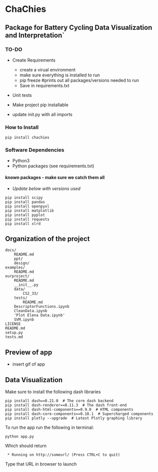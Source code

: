 # ChaChies 
## Package for Battery Cycling Data Visualization and Interpretation`
### TO-DO
- Create Requirements 
	- create a virual environment 
	- make sure everything is installed to run
	- pip freeze #prints out all packages/versions needed to run 
	- Save in requirements.txt  

- Unit tests
- Make project pip installable 
- update init.py with all imports

### How to Install 
```
pip install chachies  
```
### Software Dependencies 
- Python3 
- Python packages (see requirements.txt)
#### known packages  - make sure we catch them all 
- *Update below with versions used*
```
pip install scipy
pip install pandas
pip install openpyxl
pip install matplotlib
pip install pyplot
pip install requests
pip install xlrd
```

## Organization of the project
```
docs/
    README.md
    ppt/    
    design/
examples/
    README.md
ourproject/
    README.md
    __init__.py
    data/    
        CS2_33/ 
    tests/
        README.md	
    DescriptorFunctions.ipynb
    CleanData.ipynb
    'Plot Elena Data.ipynb'
    SVM.ipynb
LICENSE
README.md
setup.py
tests.md
```

## Preview of app 
- insert gif of app

## Data Visualization 
Make sure to install the following dash libraries
```
pip install dash==0.21.0  # The core dash backend
pip install dash-renderer==0.11.3  # The dash front-end
pip install dash-html-components==0.9.0  # HTML components
pip install dash-core-components==0.18.1  # Supercharged components
pip install plotly --upgrade  # Latest Plotly graphing library
```

To run the app run the following in terminal:
```
python app.py
```
Which should return
```
 * Running on http://someurl/ (Press CTRL+C to quit)
```
Type that URL in browser to launch





